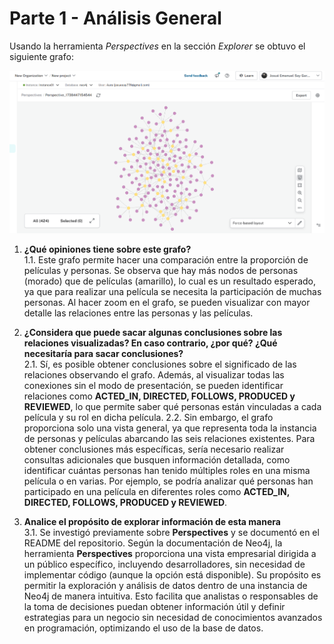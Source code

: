 # Parte 1 - Análisis General

Usando la herramienta *Perspectives* en la sección *Explorer* se obtuvo el siguiente grafo:

![Grafo en Neo4j](./images/part1_neoj4j_bloom.png "Grafo en Neo4j")

1. **¿Qué opiniones tiene sobre este grafo?**  
   1.1. Este grafo permite hacer una comparación entre la proporción de películas y personas. Se observa que hay más nodos de personas (morado) que de películas (amarillo), lo cual es un resultado esperado, ya que para realizar una película se necesita la participación de muchas personas. Al hacer zoom en el grafo, se pueden visualizar con mayor detalle las relaciones entre las personas y las películas.  

2. **¿Considera que puede sacar algunas conclusiones sobre las relaciones visualizadas? En caso contrario, ¿por qué? ¿Qué necesitaría para sacar conclusiones?**  
   2.1. Sí, es posible obtener conclusiones sobre el significado de las relaciones observando el grafo. Además, al visualizar todas las conexiones sin el modo de presentación, se pueden identificar relaciones como **ACTED_IN, DIRECTED, FOLLOWS, PRODUCED y REVIEWED**, lo que permite saber qué personas están vinculadas a cada película y su rol en dicha película.
   2.2. Sin embargo, el grafo proporciona solo una vista general, ya que representa toda la instancia de personas y películas abarcando las seis relaciones existentes. Para obtener conclusiones más específicas, sería necesario realizar consultas adicionales que busquen información detallada, como identificar cuántas personas han tenido múltiples roles en una misma película o en varias. Por ejemplo, se podría analizar qué personas han participado en una película en diferentes roles como **ACTED_IN, DIRECTED, FOLLOWS, PRODUCED y REVIEWED**.  

3. **Analice el propósito de explorar información de esta manera**  
   3.1. Se investigó previamente sobre **Perspectives** y se documentó en el README del repositorio. Según la documentación de Neo4j, la herramienta **Perspectives** proporciona una vista empresarial dirigida a un público específico, incluyendo desarrolladores, sin necesidad de implementar código (aunque la opción está disponible). Su propósito es permitir la exploración y análisis de datos dentro de una instancia de Neo4j de manera intuitiva. Esto facilita que analistas o responsables de la toma de decisiones puedan obtener información útil y definir estrategias para un negocio sin necesidad de conocimientos avanzados en programación, optimizando el uso de la base de datos.
